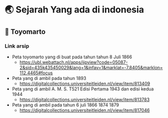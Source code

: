 # :earth_asia: Sejarah Yang ada di indonesia

## :mag_right: Toyomarto 
### Link arsip
  - Peta toyomarto yang di buat pada tahun tahun 8 Juli 1866  
    - https://ubl.webattach.nl/apps/iipview?code=05087-2&sid=435k435450029&lang=1&infav=1&marklat=-7.8405&marklon=112.4465#focus
  - Peta yang di ambil pada tahun 1893
    - https://digitalcollections.universiteitleiden.nl/view/item/813409
  - Peta yang di ambil A. M. S. T521 Edisi Pertama 1943 dan edisi kedua 1944
  	- https://digitalcollections.universiteitleiden.nl/view/item/813783
  - Peta yang di ambil pada tahun 6 juli 1866 1874 1879
  	- https://digitalcollections.universiteitleiden.nl/view/item/817046
